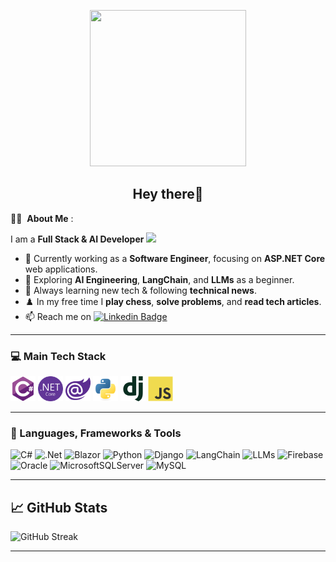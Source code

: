 <p align="center">
  <img src="https://media.tenor.com/_mYZWyrW3AUAAAAj/peach-goma-pc-night-keyboard-smashing.gif" width="250" height="250" />
</p>

<h2 align="center">Hey there👋</h2>

:woman_technologist: &nbsp;**About Me** :

I am a **Full Stack & AI Developer** <img src="https://media.giphy.com/media/WUlplcMpOCEmTGBtBW/giphy.gif" width="30">

- 🔭 Currently working as a **Software Engineer**, focusing on **ASP.NET Core** web applications.  
- 🤖 Exploring **AI Engineering**, **LangChain**, and **LLMs** as a beginner.  
- 🌱 Always learning new tech & following **technical news**.  
- ♟️ In my free time I **play chess**, **solve problems**, and **read tech articles**.  
- 📫 Reach me on [![Linkedin Badge](https://img.shields.io/badge/-SYMM-blue?style=flat&logo=Linkedin&logoColor=white)](https://www.linkedin.com/in/su-yee-myat-moe)  

---

### 💻 Main Tech Stack  

<img src="https://github.com/devicons/devicon/blob/master/icons/csharp/csharp-original.svg" alt="csharp logo" width="40" height="40" /> <img src="https://github.com/devicons/devicon/blob/master/icons/dotnetcore/dotnetcore-original.svg" alt="dotnet logo" width="40" height="40" /> <img src="https://github.com/devicons/devicon/blob/master/icons/blazor/blazor-original.svg" alt="blazor logo" width="40" height="40" /> <img src="https://github.com/devicons/devicon/blob/master/icons/python/python-original.svg" alt="python logo" width="40" height="40" /> <img src="https://github.com/devicons/devicon/blob/master/icons/django/django-plain.svg" alt="django logo" width="40" height="40" /> <img src="https://github.com/devicons/devicon/blob/master/icons/javascript/javascript-original.svg" alt="javascript logo" width="40" height="40" /> 

---

### 🔭 Languages, Frameworks & Tools  

![C#](https://img.shields.io/badge/c%23-%23239120.svg?style=for-the-badge&logo=c-sharp&logoColor=white)  ![.Net](https://img.shields.io/badge/.NET-5C2D91?style=for-the-badge&logo=.net&logoColor=white)  ![Blazor](https://img.shields.io/badge/blazor-5C2D91?style=for-the-badge&logo=blazor&logoColor=white)  ![Python](https://img.shields.io/badge/python-3670A0?style=for-the-badge&logo=python&logoColor=ffdd54)  ![Django](https://img.shields.io/badge/django-092E20?style=for-the-badge&logo=django&logoColor=white)  ![LangChain](https://img.shields.io/badge/LangChain-%2300C853.svg?style=for-the-badge&logo=openai&logoColor=white)  ![LLMs](https://img.shields.io/badge/LLMs-%23007ACC.svg?style=for-the-badge&logo=openai&logoColor=white)  ![Firebase](https://img.shields.io/badge/firebase-%23039BE5.svg?style=for-the-badge&logo=firebase)  ![Oracle](https://img.shields.io/badge/Oracle-F80000?style=for-the-badge&logo=oracle&logoColor=white)  ![MicrosoftSQLServer](https://img.shields.io/badge/Microsoft%20SQL%20Sever-CC2927?style=for-the-badge&logo=microsoft%20sql%20server&logoColor=white)  ![MySQL](https://img.shields.io/badge/mysql-%2300f.svg?style=for-the-badge&logo=mysql&logoColor=white)  

---

## 📈 GitHub Stats  

![GitHub Streak](https://github-readme-streak-stats.herokuapp.com/?user=SuYeeMyatMoe&theme=dark)  

---
